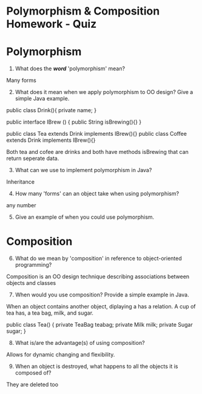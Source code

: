 # Polymorphism & Composition Homework - Quiz

# Polymorphism

1. What does the ___word___ 'polymorphism' mean?

Many forms

2. What does it mean when we apply polymorphism to OO design? Give a simple Java example.

public class Drink(){
    private name;
}

public interface IBrew () {
    public String isBrewing(){}
}

public class Tea extends Drink implements IBrew(){}
public class Coffee extends Drink implements IBrew(){}

Both tea and cofee are drinks and both have methods isBrewing that can return seperate data.

3. What can we use to implement polymorphism in Java?

Inheritance

4. How many 'forms' can an object take when using polymorphism?

any number

5. Give an example of when you could use polymorphism.



# Composition

6. What do we mean by 'composition' in reference to object-oriented programming?

Composition is an OO design technique describing associations between objects and classes

7. When would you use composition? Provide a simple example in Java.

When an object contains another object, diplaying a has a relation.
A cup of tea has, a tea bag, milk, and sugar.

public class Tea() {
    private TeaBag teabag;
    private Milk milk;
    private Sugar sugar;
}



8. What is/are the advantage(s) of using composition?

Allows for dynamic changing and flexibility.

9. When an object is destroyed, what happens to all the objects it is composed of?

They are deleted too